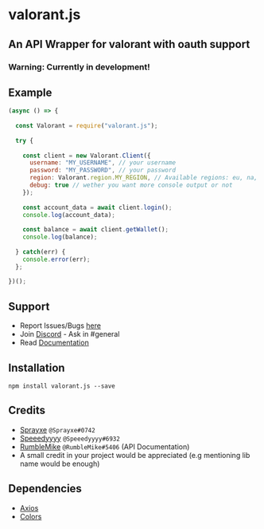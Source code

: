 # valorant.js
## An API Wrapper for valorant with oauth support
### Warning: Currently in development!

## Example
```js
(async () => {
  
  const Valorant = require("valorant.js");
  
  try {
  
    const client = new Valorant.Client({
      username: "MY_USERNAME", // your username
      password: "MY_PASSWORD", // your password
      region: Valorant.region.MY_REGION, // Available regions: eu, na, ap
      debug: true // wether you want more console output or not
    });
    
    const account_data = await client.login();
    console.log(account_data);
    
    const balance = await client.getWallet();
    console.log(balance);
    
  } catch(err) {
    console.error(err);
  };
  
})();
```

## Support
* Report Issues/Bugs [here](https://github.com/Sprayxe/valorant.js/issues)
* Join [Discord](https://discord.gg/q37Dfyn) - Ask in #general
* Read [Documentation](https://valorant-js.stoplight.io/docs/valorant-js/docs/Home.md)

## Installation
```npm install valorant.js --save```


## Credits
* [Sprayxe](https://twitter.com/Sprayxe_) `@Sprayxe#0742`
* [Speeedyyyy](https://twitter.com/Speeedyyyytv) `@Speeedyyyy#6932`
* [RumbleMike](https://twitter.com/RumbleMikee) `@RumbleMike#5406` (API Documentation)
* A small credit in your project would be appreciated (e.g mentioning lib name would be enough)

## Dependencies
* [Axios](https://www.npmjs.com/package/axios)
* [Colors](https://www.npmjs.com/package/colors)

